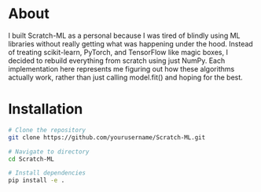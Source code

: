 # About
I built Scratch-ML as a personal because I was tired of blindly using ML libraries without really getting what was happening under the hood. Instead of treating scikit-learn, PyTorch, and TensorFlow like magic boxes, I decided to rebuild everything from scratch using just NumPy. Each implementation here represents me figuring out how these algorithms actually work, rather than just calling model.fit() and hoping for the best.


# Installation

```bash
# Clone the repository
git clone https://github.com/yourusername/Scratch-ML.git

# Navigate to directory
cd Scratch-ML

# Install dependencies
pip install -e .
